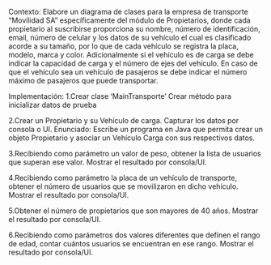 Contexto: Elabore un diagrama de clases para la empresa de transporte “Movilidad SA” específicamente del módulo de Propietarios, donde cada propietario al suscribirse proporciona su nombre, número de identificación, email, número de celular y los datos de su vehículo el cual es clasificado acorde a su tamaño, por lo que de cada vehículo se registra la placa, modelo, marca y color. Adicionalmente si el vehículo es de carga se debe indicar la capacidad de carga y el número de ejes del vehículo. En caso de que el vehículo sea un vehículo de pasajeros se debe indicar el número máximo de pasajeros que puede transportar. 

Implementación:
1.Crear clase ‘MainTransporte’
Crear método para inicializar datos de prueba

2.Crear un Propietario y su Vehículo de carga. Capturar los datos por consola o UI.
Enunciado: Escribe un programa en Java que permita crear un objeto Propietario y asociar un Vehículo Carga con sus respectivos datos.

3.Recibiendo como parámetro un valor de peso, obtener la lista de usuarios que superan ese valor. Mostrar el resultado por consola/UI.

4.Recibiendo como parámetro la placa de un vehículo de transporte, obtener el número de usuarios que se movilizaron en dicho vehículo. Mostrar el resultado por consola/UI.

5.Obtener el número de propietarios que son mayores  de 40 años. Mostrar el resultado por consola/UI.

6.Recibiendo como parámetros dos valores diferentes que definen el rango de edad, contar cuántos usuarios se encuentran en ese rango. Mostrar el resultado por consola/UI.
